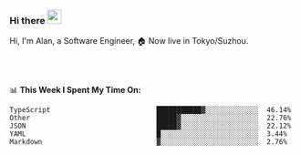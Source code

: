 ### Hi there <img src="https://media.giphy.com/media/hvRJCLFzcasrR4ia7z/giphy.gif" width="25px">

<!-- ![visitors](https://visitor-badge.glitch.me/badge?page_id=dislfyer.dislfyer) -->

Hi, I'm Alan, a Software Engineer, 🏠 Now live in Tokyo/Suzhou.

<br/>
<br/>

📊 **This Week I Spent My Time On:**


<!--START_SECTION:waka-->

```text
TypeScript                          ███████████▓░░░░░░░░░░░░░  46.14%
Other                               █████▓░░░░░░░░░░░░░░░░░░░  22.76%
JSON                                █████▓░░░░░░░░░░░░░░░░░░░  22.12%
YAML                                █░░░░░░░░░░░░░░░░░░░░░░░░  3.44%
Markdown                            ▓░░░░░░░░░░░░░░░░░░░░░░░░  2.76%
```

<!--END_SECTION:waka-->

<!--
**About Me:**
 -->
